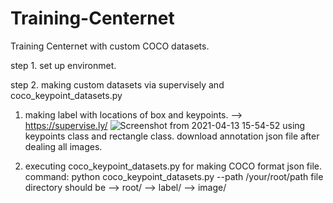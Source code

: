 # Training-Centernet
Training Centernet with custom COCO datasets.

step 1. set up environmet.

step 2. making custom datasets via supervisely and coco_keypoint_datasets.py
1) making label with locations of box and keypoints.
--> https://supervise.ly/
![Screenshot from 2021-04-13 15-54-52](https://user-images.githubusercontent.com/62841284/114509720-d2182500-9c70-11eb-8196-5459212f4a4c.png)
using keypoints class and rectangle class.
download annotation json file after dealing all images.

2) executing coco_keypoint_datasets.py for making COCO format json file.
command: python coco_keypoint_datasets.py --path /your/root/path
file directory should be
--> root/
    --> label/
    --> image/

